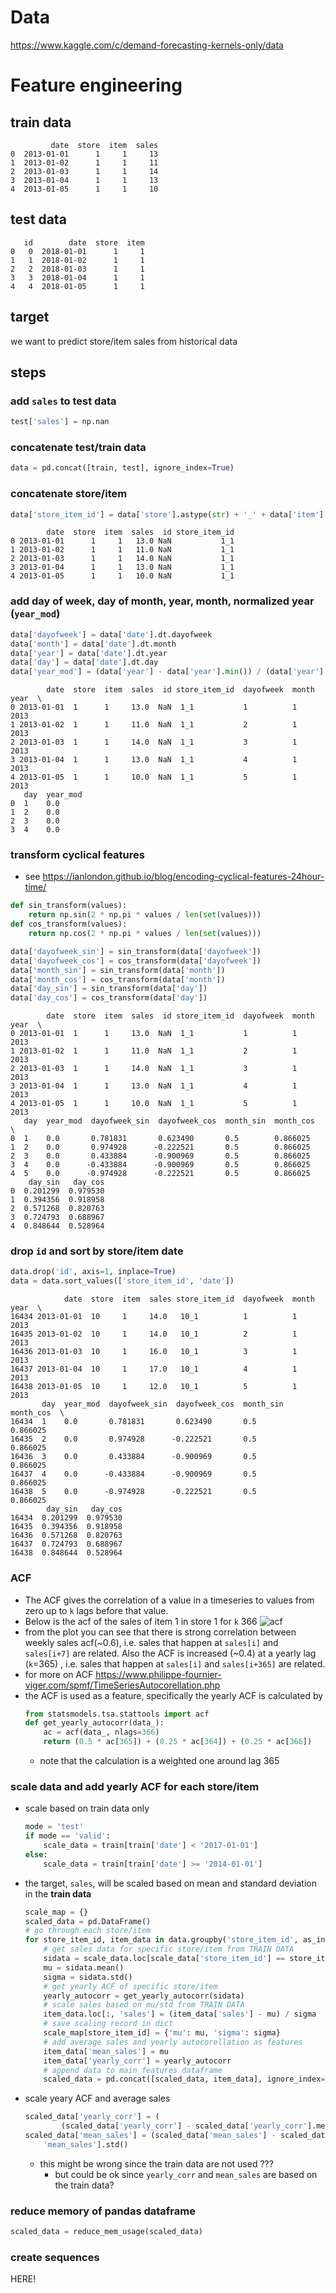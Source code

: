 # Data 
https://www.kaggle.com/c/demand-forecasting-kernels-only/data 
# Feature engineering
## train data
```
         date  store  item  sales
0  2013-01-01      1     1     13
1  2013-01-02      1     1     11
2  2013-01-03      1     1     14
3  2013-01-04      1     1     13
4  2013-01-05      1     1     10
```
## test data
```
   id        date  store  item
0   0  2018-01-01      1     1
1   1  2018-01-02      1     1
2   2  2018-01-03      1     1
3   3  2018-01-04      1     1
4   4  2018-01-05      1     1
```
## target
we want to predict store/item sales from historical data
## steps
### add `sales` to test data
```python
test['sales'] = np.nan
```
### concatenate test/train data
```python
data = pd.concat([train, test], ignore_index=True)
```
### concatenate store/item
```python
data['store_item_id'] = data['store'].astype(str) + '_' + data['item'].astype(str)
```
```
        date  store  item  sales  id store_item_id
0 2013-01-01      1     1   13.0 NaN           1_1
1 2013-01-02      1     1   11.0 NaN           1_1
2 2013-01-03      1     1   14.0 NaN           1_1
3 2013-01-04      1     1   13.0 NaN           1_1
4 2013-01-05      1     1   10.0 NaN           1_1
```
### add day of week, day of month, year, month, normalized year (`year_mod`)
```python
data['dayofweek'] = data['date'].dt.dayofweek
data['month'] = data['date'].dt.month
data['year'] = data['date'].dt.year
data['day'] = data['date'].dt.day
data['year_mod'] = (data['year'] - data['year'].min()) / (data['year'].max() - data['year'].min())
```
```
        date  store  item  sales  id store_item_id  dayofweek  month  year  \
0 2013-01-01  1      1     13.0  NaN  1_1           1          1      2013   
1 2013-01-02  1      1     11.0  NaN  1_1           2          1      2013   
2 2013-01-03  1      1     14.0  NaN  1_1           3          1      2013   
3 2013-01-04  1      1     13.0  NaN  1_1           4          1      2013   
4 2013-01-05  1      1     10.0  NaN  1_1           5          1      2013   
   day  year_mod  
0  1    0.0       
1  2    0.0       
2  3    0.0       
3  4    0.0      
```
### transform cyclical features 
* see https://ianlondon.github.io/blog/encoding-cyclical-features-24hour-time/
```python
def sin_transform(values):
    return np.sin(2 * np.pi * values / len(set(values)))
def cos_transform(values):
    return np.cos(2 * np.pi * values / len(set(values)))
```
```python
data['dayofweek_sin'] = sin_transform(data['dayofweek'])
data['dayofweek_cos'] = cos_transform(data['dayofweek'])
data['month_sin'] = sin_transform(data['month'])
data['month_cos'] = cos_transform(data['month'])
data['day_sin'] = sin_transform(data['day'])
data['day_cos'] = cos_transform(data['day'])
```
```
        date  store  item  sales  id store_item_id  dayofweek  month  year  \
0 2013-01-01  1      1     13.0  NaN  1_1           1          1      2013   
1 2013-01-02  1      1     11.0  NaN  1_1           2          1      2013   
2 2013-01-03  1      1     14.0  NaN  1_1           3          1      2013   
3 2013-01-04  1      1     13.0  NaN  1_1           4          1      2013   
4 2013-01-05  1      1     10.0  NaN  1_1           5          1      2013   
   day  year_mod  dayofweek_sin  dayofweek_cos  month_sin  month_cos  \
0  1    0.0       0.781831       0.623490       0.5        0.866025    
1  2    0.0       0.974928      -0.222521       0.5        0.866025    
2  3    0.0       0.433884      -0.900969       0.5        0.866025    
3  4    0.0      -0.433884      -0.900969       0.5        0.866025    
4  5    0.0      -0.974928      -0.222521       0.5        0.866025    
    day_sin   day_cos  
0  0.201299  0.979530  
1  0.394356  0.918958  
2  0.571268  0.820763  
3  0.724793  0.688967  
4  0.848644  0.528964  
```
### drop `id` and sort by store/item date
```python
data.drop('id', axis=1, inplace=True)
data = data.sort_values(['store_item_id', 'date'])
```
```
            date  store  item  sales store_item_id  dayofweek  month  year  \
16434 2013-01-01  10     1     14.0   10_1          1          1      2013   
16435 2013-01-02  10     1     14.0   10_1          2          1      2013   
16436 2013-01-03  10     1     16.0   10_1          3          1      2013   
16437 2013-01-04  10     1     17.0   10_1          4          1      2013   
16438 2013-01-05  10     1     12.0   10_1          5          1      2013   
       day  year_mod  dayofweek_sin  dayofweek_cos  month_sin  month_cos  \
16434  1    0.0       0.781831       0.623490       0.5        0.866025    
16435  2    0.0       0.974928      -0.222521       0.5        0.866025    
16436  3    0.0       0.433884      -0.900969       0.5        0.866025    
16437  4    0.0      -0.433884      -0.900969       0.5        0.866025    
16438  5    0.0      -0.974928      -0.222521       0.5        0.866025    
        day_sin   day_cos  
16434  0.201299  0.979530  
16435  0.394356  0.918958  
16436  0.571268  0.820763  
16437  0.724793  0.688967  
16438  0.848644  0.528964  
```
### ACF
* The ACF gives the correlation of a value in a timeseries to values from zero 
 up to `k` lags before that value. 
* Below is the acf of the sales of item 1 in store 1 for `k` 366
![acf](./images/acf.png)
* from the plot you can see that there is strong correlation between weekly sales 
acf(~0.6), i.e. sales that happen at `sales[i]` and `sales[i+7]` are related. 
Also the ACF is increased (~0.4) at a yearly lag (`k`=365) , i.e. sales that 
happen at `sales[i]` and `sales[i+365]` are related. 
* for more on ACF
https://www.philippe-fournier-viger.com/spmf/TimeSeriesAutocorellation.php
* the ACF is used as a feature, specifically the yearly ACF is calculated by
    ```python
    from statsmodels.tsa.stattools import acf
    def get_yearly_autocorr(data_):
        ac = acf(data_, nlags=366)
        return (0.5 * ac[365]) + (0.25 * ac[364]) + (0.25 * ac[366])
    ```
    * note that the calculation is a weighted one around lag 365 
### scale data and add yearly ACF for each store/item
* scale based on train data only
    ```python
    mode = 'test'
    if mode == 'valid':
        scale_data = train[train['date'] < '2017-01-01']
    else:
        scale_data = train[train['date'] >= '2014-01-01']
    ```
* the target, `sales`, will be scaled based on mean and standard deviation
in the **train data**
    ```python
    scale_map = {}
    scaled_data = pd.DataFrame()
    # go through each store/item
    for store_item_id, item_data in data.groupby('store_item_id', as_index=False):
        # get sales data for specific store/item from TRAIN DATA
        sidata = scale_data.loc[scale_data['store_item_id'] == store_item_id, 'sales']
        mu = sidata.mean()
        sigma = sidata.std()
        # get yearly ACF of specific store/item
        yearly_autocorr = get_yearly_autocorr(sidata)
        # scale sales based on mu/std from TRAIN DATA
        item_data.loc[:, 'sales'] = (item_data['sales'] - mu) / sigma
        # save scaling record in dict
        scale_map[store_item_id] = {'mu': mu, 'sigma': sigma}
        # add average sales and yearly autocorellation as features
        item_data['mean_sales'] = mu
        item_data['yearly_corr'] = yearly_autocorr
        # append data to main features dataframe
        scaled_data = pd.concat([scaled_data, item_data], ignore_index=True)
    ```
* scale yeary ACF and average sales
    ```python
    scaled_data['yearly_corr'] = (
            (scaled_data['yearly_corr'] - scaled_data['yearly_corr'].mean()) / scaled_data['yearly_corr'].std())
    scaled_data['mean_sales'] = (scaled_data['mean_sales'] - scaled_data['mean_sales'].mean()) / scaled_data[
        'mean_sales'].std()
    ```
   * this might be wrong since the train data are not used ??? 
        * but could be ok since `yearly_corr` and `mean_sales` are based on the train
        data?
### reduce memory of pandas dataframe
```python
scaled_data = reduce_mem_usage(scaled_data)
```
### create sequences
HERE!